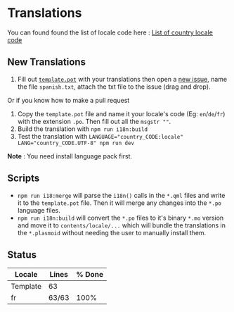 # Translations

You can found found the list of locale code here : [List of country locale code](https://saimana.com/list-of-country-locale-code/)

## New Translations

1. Fill out [`template.pot`](template.pot) with your translations then open a [new issue](https://github.com/orblazer/plasma-applet-resources-monitor/issues/new), name the file `spanish.txt`, attach the txt file to the issue (drag and drop).

Or if you know how to make a pull request

1. Copy the `template.pot` file and name it your locale's code (Eg: `en`/`de`/`fr`) with the extension `.po`. Then fill out all the `msgstr ""`.
2. Build the translation with `npm run i18n:build`
3. Test the translation with `LANGUAGE="country_CODE:locale" LANG="country_CODE.UTF-8" npm run dev`

  **Note** : You need install language pack first.

## Scripts

* `npm run i18:merge` will parse the `i18n()` calls in the `*.qml` files and write it to the `template.pot` file. Then it will merge any changes into the `*.po` language files.
* `npm run i18n:build` will convert the `*.po` files to it's binary `*.mo` version and move it to `contents/locale/...` which will bundle the translations in the `*.plasmoid` without needing the user to manually install them.

## Status

|  Locale  |  Lines  | % Done|
|----------|---------|-------|
| Template |      63 |       |
| fr       |   63/63 |  100% |
